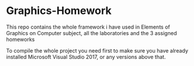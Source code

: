 # Graphics-Homework
This repo contains the whole framework i have used in Elements of Graphics on Computer subject, all the laboratories and the 3 assigned homeworks

To compile the whole project you need first to make sure you have already installed Microsoft Visual Studio 2017, or any versions above that.

